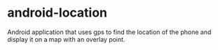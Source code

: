 android-location
================

Android application that uses gps to find the location of the phone and display it on a map with an overlay point.


